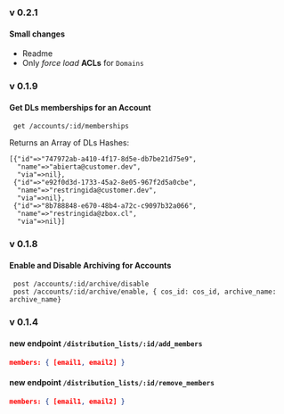 ### v 0.2.1

#### Small changes

* Readme
* Only _force load_ **ACLs** for `Domains`

### v 0.1.9

#### Get DLs memberships for an Account

```
 get /accounts/:id/memberships
```

Returns an Array of DLs Hashes:

```
[{"id"=>"747972ab-a410-4f17-8d5e-db7be21d75e9",
  "name"=>"abierta@customer.dev",
  "via"=>nil},
 {"id"=>"e92f0d3d-1733-45a2-8e05-967f2d5a0cbe",
  "name"=>"restringida@customer.dev",
  "via"=>nil},
 {"id"=>"8b788848-e670-48b4-a72c-c9097b32a066",
  "name"=>"restringida@zbox.cl",
  "via"=>nil}]
```


### v 0.1.8

#### Enable and Disable Archiving for Accounts

```
 post /accounts/:id/archive/disable
 post /accounts/:id/archive/enable, { cos_id: cos_id, archive_name: archive_name}
```


### v 0.1.4

#### new endpoint `/distribution_lists/:id/add_members`

```json
members: { [email1, email2] }
```

#### new endpoint `/distribution_lists/:id/remove_members`

```json
members: { [email1, email2] }
```
